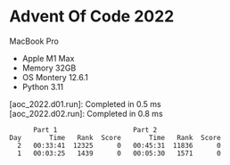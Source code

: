 # Advent Of Code 2022

MacBook Pro 
- Apple M1 Max
- Memory 32GB 
- OS Montery 12.6.1
- Python 3.11


[aoc_2022.d01.run]: Completed in 0.5 ms \
[aoc_2022.d02.run]: Completed in 0.8 ms

```
      Part 1                   Part 2                 
Day       Time   Rank  Score       Time   Rank  Score 
  2   00:33:41  12325      0   00:45:31  11836      0 
  1   00:03:25   1439      0   00:05:30   1571      0 
```
